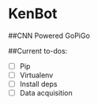 # KenBot
##CNN Powered GoPiGo

##Current to-dos:
- [ ] Pip
- [ ] Virtualenv
- [ ] Install deps
- [ ] Data acquisition
